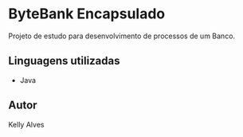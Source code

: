 # ByteBank Encapsulado

Projeto de estudo para desenvolvimento de processos de um Banco.

## Linguagens utilizadas

- Java

## Autor

Kelly Alves
